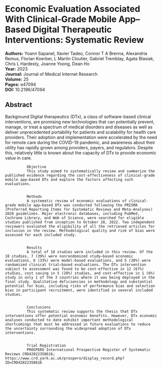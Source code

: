 # Economic Evaluation Associated With Clinical-Grade Mobile App–Based Digital Therapeutic Interventions: Systematic Review

**Authors:** Yoann Sapanel, Xavier Tadeo, Connor T A Brenna, Alexandria Remus, Florian Koerber, L Martin Cloutier, Gabriel Tremblay, Agata Blasiak, Chris L Hardesty, Joanne Yoong, Dean Ho  
**Year:** 2023  
**Journal:** Journal of Medical Internet Research  
**Volume:** 25  
**Pages:** e47094  
**DOI:** 10.2196/47094  

## Abstract
Background
              Digital therapeutics (DTx), a class of software-based clinical interventions, are promising new technologies that can potentially prevent, manage, or treat a spectrum of medical disorders and diseases as well as deliver unprecedented portability for patients and scalability for health care providers. Their adoption and implementation were accelerated by the need for remote care during the COVID-19 pandemic, and awareness about their utility has rapidly grown among providers, payers, and regulators. Despite this, relatively little is known about the capacity of DTx to provide economic value in care.
            
            
              Objective
              This study aimed to systematically review and summarize the published evidence regarding the cost-effectiveness of clinical-grade mobile app–based DTx and explore the factors affecting such evaluations.
            
            
              Methods
              A systematic review of economic evaluations of clinical-grade mobile app–based DTx was conducted following the PRISMA (Preferred Reporting Items for Systematic Reviews and Meta-Analyses) 2020 guidelines. Major electronic databases, including PubMed, Cochrane Library, and Web of Science, were searched for eligible studies published from inception to October 28, 2022. Two independent reviewers evaluated the eligibility of all the retrieved articles for inclusion in the review. Methodological quality and risk of bias were assessed for each included study.
            
            
              Results
              A total of 18 studies were included in this review. Of the 18 studies, 7 (39%) were nonrandomized study–based economic evaluations, 6 (33%) were model-based evaluations, and 5 (28%) were randomized clinical trial–based evaluations. The DTx intervention subject to assessment was found to be cost-effective in 12 (67%) studies, cost saving in 5 (28%) studies, and cost-effective in 1 (6%) study in only 1 of the 3 countries where it was being deployed in the final study. Qualitative deficiencies in methodology and substantial potential for bias, including risks of performance bias and selection bias in participant recruitment, were identified in several included studies.
            
            
              Conclusions
              This systematic review supports the thesis that DTx interventions offer potential economic benefits. However, DTx economic analyses conducted to date exhibit important methodological shortcomings that must be addressed in future evaluations to reduce the uncertainty surrounding the widespread adoption of DTx interventions.
            
            
              Trial Registration
              PROSPERO International Prospective Register of Systematic Reviews CRD42022358616; https://www.crd.york.ac.uk/prospero/display_record.php?ID=CRD42022358616


